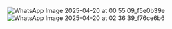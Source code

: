 ![WhatsApp Image 2025-04-20 at 00 55 09_f5e0b39e](https://github.com/user-attachments/assets/1a8f4423-594c-406e-8018-7bae2f265c16)
![WhatsApp Image 2025-04-20 at 02 36 39_f76ce6b6](https://github.com/user-attachments/assets/2241132d-d2dc-421b-97da-bd248ca1a255)
